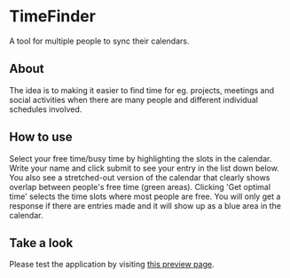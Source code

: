 # TimeFinder
A tool for multiple people to sync their calendars.

## About
The idea is to making it easier to find time for eg. projects, meetings and social activities when there are many people and different individual schedules involved. 

## How to use
Select your free time/busy time by highlighting the slots in the calendar. Write your name and click submit to see your entry in the list down below. You also see a stretched-out version of the calendar that clearly shows overlap between people's free time (green areas).
Clicking 'Get optimal time' selects the time slots where most people are free. You will only get a response if there are entries made and it will show up as a blue area in the calendar.

## Take a look
Please test the application by visiting [this preview page](http://htmlpreview.github.io/?https://github.com/SimonFalk/TimeFinder/blob/master/main.html).
